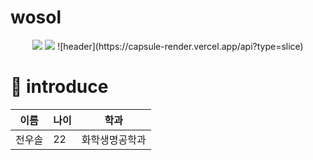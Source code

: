 # wosol
<div align=center>
	<img src="C:\Users\jws10\OneDrive\바탕 화면\멋사 동아리\html\image.png"&height=300&section=header&text=하%20깃허브
&fontSize=60&fontColor=FACD87&rotate=15&fontAlign=70" />	
	<img src="https://capsule-render.vercel.app/api?type=slice">
![header](https://capsule-render.vercel.app/api?type=slice)
</div>

# 🐰 introduce
|이름|나이|학과|
|------|---|-----|
|전우솔|22|화학생명공학과|
</div>
<br>
<div align="center">
